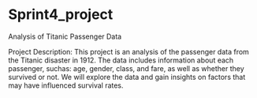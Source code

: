 # Sprint4_project
Analysis of Titanic Passenger Data

Project Description:
This project is an analysis of the passenger data from the Titanic disaster in 1912. The data includes information about each passenger, suchas: age, gender, class, and fare, as well as whether they survived or not. We will explore the data and gain insights on factors that may have influenced survival rates.
